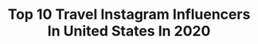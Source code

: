---
title: Top 10 Travel Instagram Influencers In United States In 2020
description: >-
  Find top travel Instagram influencers in United States in 2020. Most popular hashtags: #winewinewine #wine #winery #winetasting.
platform: Instagram
profiles:
  - username: "nicoleneissany"
    fullname: >-
      nicole | petite style & travel
    location: "United States"
    followers: 7733
    engagement: 1644
    commentsToLikes: 0.332762
    id: ck134abe3vgtr0i19zeycgvjt
    verified: false
    hashtags: "#centralnj, #skincaretreatment, #ootdblogger, #travelblogger"
  - username: "credit"
    fullname: >-
      Stephen Liao
    location: "United States"
    followers: 243165
    engagement: 1336
    commentsToLikes: 0.699115
    id: ck5zps1ddt8mz0i14pz0pkw1w
    verified: true
    hashtags: "#poolparty, #jakepaul, #duet, #fliptheswitchchallenge"
  - username: "shelby_photo"
    fullname: >-
      Shelby Mullen
    location: "United States"
    followers: 7222
    engagement: 1371
    commentsToLikes: 0.121528
    id: ck5pze2e10ilj0i11km8ezuya
    verified: false
    hashtags: "#utahelopementphotographer, #portraitpage, #creativeportraits, #artofportrait"
  - username: "madpuplife"
    fullname: >-
      Sydney | Mad Pup Life
    location: "United States"
    followers: 6190
    engagement: 1584
    commentsToLikes: 0.083706
    id: ck5hptv7nrylg0i11bee3vq1i
    verified: false
    hashtags: "#dogtreats, #officeinspo, #ootd, #targetdoesitagain"
  - username: "_jasminvanessa"
    fullname: >-
      JΛSMIN ╳ VΛNESSΛ
    location: "United States"
    followers: 24536
    engagement: 1903
    commentsToLikes: 0.154995
    id: ck55mxhoz51bd0i11q9fhs1x0
    verified: false
    hashtags: "#revolve, #empirestatebldg, #winenot, #lastyle"
  - username: "thiswaywithtay"
    fullname: >-
      TAYLOR | wine + travel
    location: "United States"
    followers: 8836
    engagement: 1573
    commentsToLikes: 0.123528
    id: ck15q0h990ibj0i19gdehc4x3
    verified: false
    hashtags: "#frenchwine, #winelife, #champagne, #style"
  - username: "anna.beilin"
    fullname: >-
      ANNA🧿BEILIN
    location: "United States"
    followers: 66475
    engagement: 670
    commentsToLikes: 0.059120
    id: ck14keanup3ou0i19vkvgu702
    verified: false
    hashtags: "#tbthursday, #quarantinereminiscing, #monday, #friday"
  - username: "crisonaderra"
    fullname: >-
      ✨ Cris ⇢ The Traveler ✨
    location: "United States"
    followers: 5775
    engagement: 2404
    commentsToLikes: 0.108803
    id: ck13azjm9syer0i19djxhaqt2
    verified: false
    hashtags: ""
  - username: "sotodaywefound"
    fullname: >-
      Sam & Kez | Lifestyle & Travel
    location: "United States"
    followers: 29997
    engagement: 823
    commentsToLikes: 0.057985
    id: ck13agiclqa290i19fhqgojyv
    verified: false
    hashtags: "#trespasshavemyback, #bluemonday, #lovehoney, #valentinesisforlovers"
  - username: "ourkindlife"
    fullname: >-
      Heather+Martin | Vegan Travel
    location: "United States"
    followers: 46106
    engagement: 709
    commentsToLikes: 0.061846
    id: ck13a3b7fof6z0i19gkpurao8
    verified: false
    hashtags: "#wanderwomeninc, #thetravellingnomads, #sunsetlover, #beautifuldestinations"
---